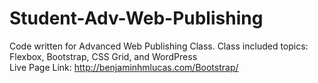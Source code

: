 # Student-Adv-Web-Publishing
Code written for Advanced Web Publishing Class.  Class included topics: Flexbox, Bootstrap, CSS Grid, and WordPress<br> 
Live Page Link: http://benjaminhmlucas.com/Bootstrap/<br>
